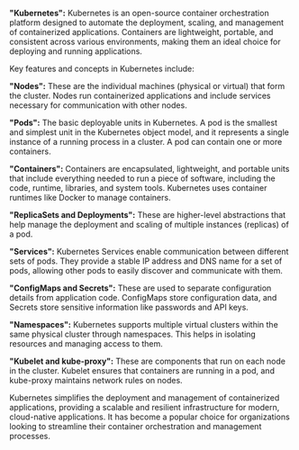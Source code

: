 **"Kubernetes":** Kubernetes is an open-source container orchestration platform designed to automate the deployment, scaling, and management of containerized applications. Containers are lightweight, portable, and consistent across various environments, making them an ideal choice for deploying and running applications.

Key features and concepts in Kubernetes include:

**"Nodes":** These are the individual machines (physical or virtual) that form the cluster. Nodes run containerized applications and include services necessary for communication with other nodes.

**"Pods":** The basic deployable units in Kubernetes. A pod is the smallest and simplest unit in the Kubernetes object model, and it represents a single instance of a running process in a cluster. A pod can contain one or more containers.

**"Containers":** Containers are encapsulated, lightweight, and portable units that include everything needed to run a piece of software, including the code, runtime, libraries, and system tools. Kubernetes uses container runtimes like Docker to manage containers.

**"ReplicaSets and Deployments":** These are higher-level abstractions that help manage the deployment and scaling of multiple instances (replicas) of a pod.

**"Services":** Kubernetes Services enable communication between different sets of pods. They provide a stable IP address and DNS name for a set of pods, allowing other pods to easily discover and communicate with them.

**"ConfigMaps and Secrets":** These are used to separate configuration details from application code. ConfigMaps store configuration data, and Secrets store sensitive information like passwords and API keys.

**"Namespaces":** Kubernetes supports multiple virtual clusters within the same physical cluster through namespaces. This helps in isolating resources and managing access to them.

**"Kubelet and kube-proxy":** These are components that run on each node in the cluster. Kubelet ensures that containers are running in a pod, and kube-proxy maintains network rules on nodes.

Kubernetes simplifies the deployment and management of containerized applications, providing a scalable and resilient infrastructure for modern, cloud-native applications. It has become a popular choice for organizations looking to streamline their container orchestration and management processes.